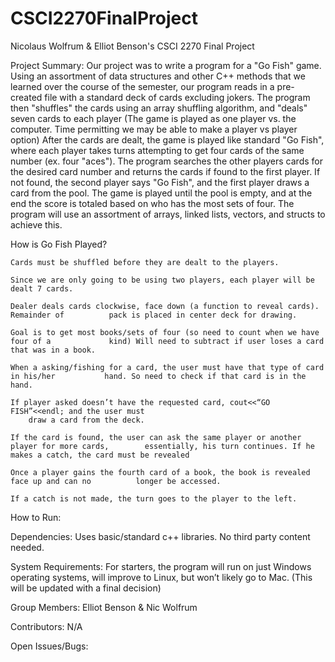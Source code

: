 # CSCI2270FinalProject
Nicolaus Wolfrum & Elliot Benson's CSCI 2270 Final Project

Project Summary: Our project was to write a program for a "Go Fish" game. Using an assortment of data structures and other C++ methods that we learned over the course of the semester, our program reads in a pre-created file with a standard deck of cards excluding jokers. The program then "shuffles" the cards using an array shuffling algorithm, and "deals" seven cards to each player (The game is played as one player vs. the computer. Time permitting we may be able to make a player vs player option) After the cards are dealt, the game is played like standard "Go Fish", where each player takes turns attempting to get four cards of the same number (ex. four "aces"). The program searches the other players cards for the desired card number and returns the cards if found to the first player. If not found, the second player says "Go Fish", and the first player draws a card from the pool. The game is played until the pool is empty, and at the end the score is totaled based on who has the most sets of four. The program will use an assortment of arrays, linked lists, vectors, and structs to achieve this.

How is Go Fish Played?

	Cards must be shuffled before they are dealt to the players.

	Since we are only going to be using two players, each player will be dealt 7 cards.

	Dealer deals cards clockwise, face down (a function to reveal cards). Remainder of 			pack is placed in center deck for drawing.

	Goal is to get most books/sets of four (so need to count when we have four of a 			kind) Will need to subtract if user loses a card that was in a book.

	When a asking/fishing for a card, the user must have that type of card in his/her 			hand. So need to check if that card is in the hand.

	If player asked doesn’t have the requested card, cout<<“GO FISH”<<endl; and the user must
		draw a card from the deck.
	
	If the card is found, the user can ask the same player or another player for more cards, 		essentially, his turn continues. If he makes a catch, the card must be revealed

	Once a player gains the fourth card of a book, the book is revealed face up and can no 			longer be accessed.

	If a catch is not made, the turn goes to the player to the left.
	

How to Run:

Dependencies: Uses basic/standard c++ libraries. No third party content needed.

System Requirements: For starters, the program will run on just Windows operating systems, will 	improve to Linux, but won’t likely go to Mac. (This will be updated with a final 		decision)

Group Members: Elliot Benson & Nic Wolfrum

Contributors: N/A

Open Issues/Bugs:



